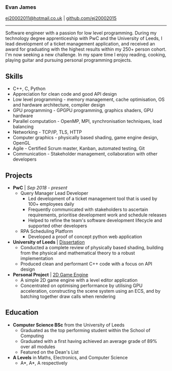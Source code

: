 ### **Evan James**
ej20002011@hotmail.co.uk | [github.com/ej20002015](github.com/ej20002015)

---

Software engineer with a passion for low level programming. During my technology degree apprenticeship with PwC and the University of Leeds, I lead development of a ticket management application, and received an award for graduating with the highest results within my 250+ person cohort. I'm now seeking a new challenge. In my spare time I enjoy reading, cooking, playing guitar and pursuing personal programming projects.

## Skills
- C++, C, Python
- Appreciation for clean code and good API design
- Low level programming - memory management, cache optimisation, OS and hardware architecture, compiler design
- GPU programming - GPGPU programming, graphics shaders, GPU hardware
- Parallel computation - OpenMP, MPI, synchronisation techniques, load balancing
- Networking - TCP/IP, TLS, HTTP
- Computer graphics - physically based shading, game engine design, OpenGL
- Agile - Certified Scrum master, Kanban, automated testing, Git
- Communication - Stakeholder management, collaboration with other developers

## Projects

- **PwC** | *Sep 2018 - present*
  - Query Manager Lead Developer
    - Led development of a ticket management tool that is used by 100+ employees daily
    - Frequently communicated with stakeholders to ascertain requirements, prioritise development work and schedule releases
    - Helped to refine the team's software development lifecycle and supported other developers
  - RPA Scheduling Platform
    - Developed a proof of concept python web application 
- **University of Leeds** | [Dissertation](https://github.com/ej20002015/PhysicallyBasedRenderer)
  - Conducted a complete review of physically based shading, building from the physical and mathematical theory to a robust implementation
  - Produced clean and performant C++ code with a focus on API design
- **Personal Project** | [2D Game Engine](https://github.com/ej20002015/Comet/)
  - A simple 2D game engine with a level editor application
  - Concentrated on optimising performance by utilising GPU acceleration, constructing the scene system using an ECS, and by batching together draw calls when rendering

## Education

- **Computer Science BSc** from the University of Leeds
  - Graduated as the top performing student within the School of Computing
  - Graduated with a first having achieved an average grade of 89% over all modules
  - Featured on the Dean's List
- **A Levels** in Maths, Electronics, and Computer Science
  - A*, A*, A respectively